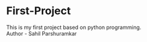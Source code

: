 # First-Project
This is my first project based on python programming.
<br>
Author - Sahil Parshuramkar

